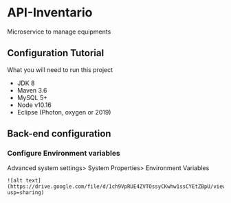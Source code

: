 # API-Inventario

Microservice to manage equipments 

## Configuration Tutorial

What you will need to run this project
* JDK 8
* Maven 3.6
* MySQL 5+
* Node v10.16
* Eclipse (Photon, oxygen or 2019) 

## Back-end configuration

### Configure Environment variables

Advanced system settings> System Properties> Environment Variables

```
![alt text](https://drive.google.com/file/d/1ch9VpRUE4ZVTOssyCKwhw1ssCYEtZBpU/view?usp=sharing)

```